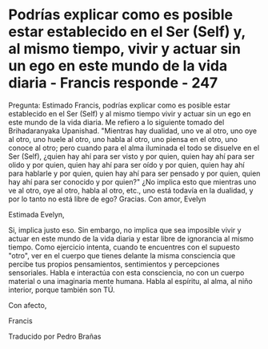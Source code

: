 # Podrías explicar como es posible estar establecido en el Ser (Self) y, al mismo tiempo, vivir y actuar sin un ego en este mundo de la vida diaria - Francis responde - 247

Pregunta: Estimado Francis, podr&iacute;as explicar como es posible estar establecido en el Ser (Self) y al mismo tiempo vivir y actuar sin un ego en este mundo de la vida diaria. Me refiero a lo siguiente tomado del Brihadaranyaka Upanishad. &quot;Mientras hay dualidad, uno ve al otro, uno oye al otro, uno huele al otro, uno habla al otro, uno piensa en el otro, uno conoce al otro; pero cuando para el alma iluminada el todo se disuelve en el Ser (Self), &iquest;quien hay ah&iacute; para ser visto y por quien, quien hay ah&iacute; para ser olido y por quien, quien hay ah&iacute; para ser o&iacute;do y por quien, quien hay ah&iacute; para hablarle y por quien, quien hay ah&iacute; para ser pensado y por quien, quien hay ah&iacute; para ser conocido y por quien?&quot; &iquest;No implica esto que mientras uno ve al otro, oye al otro, habla al otro, etc., uno est&aacute; todav&iacute;a en la dualidad, y por lo tanto no est&aacute; libre de ego? Gracias. Con amor, Evelyn

Estimada Evelyn, 

Si, implica justo eso. Sin embargo, no implica que sea imposible vivir y actuar en este mundo de la vida diaria y estar libre de ignorancia al mismo tiempo. Como ejercicio intenta, cuando te encuentres con el supuesto &quot;otro&quot;, ver en el cuerpo que tienes delante la misma consciencia que percibe tus propios pensamientos, sentimientos y percepciones sensoriales. Habla e interact&uacute;a con esta consciencia, no con un cuerpo material o una imaginaria mente humana. Habla al esp&iacute;ritu, al alma, al ni&ntilde;o interior, porque tambi&eacute;n son T&Uacute;.

Con afecto,

Francis

Traducido por Pedro Bra&ntilde;as

